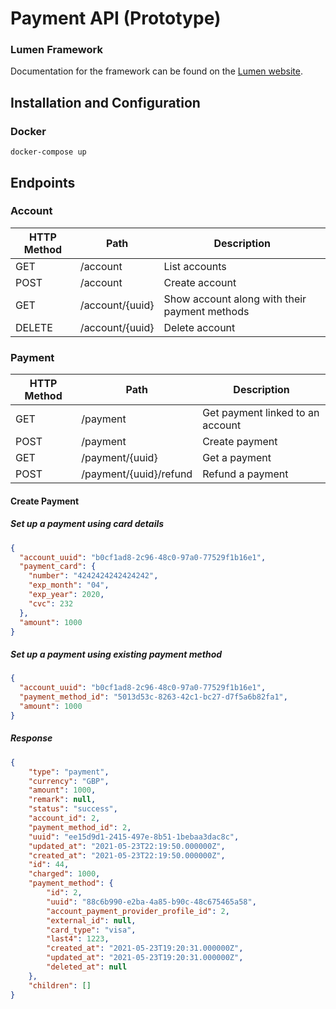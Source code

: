 # Payment API (Prototype)

### Lumen Framework

Documentation for the framework can be found on the [Lumen website](https://lumen.laravel.com/docs).

## Installation and Configuration
### Docker
```
docker-compose up
```

## Endpoints

### Account

| HTTP Method  | Path                | Description                  |
|--------|----------------------------|------------------------------|
| GET    | /account                   | List accounts               |
| POST   | /account                   | Create account               |
| GET    | /account/{uuid}            | Show account along with their payment methods                |
| DELETE | /account/{uuid}            | Delete account          |

### Payment

| HTTP Method  | Path                | Description                  |
|--------|----------------------------|------------------------------|
| GET    | /payment                   | Get payment linked to an account|
| POST   | /payment                   | Create payment             |
| GET    | /payment/{uuid}            | Get a payment               |
| POST    | /payment/{uuid}/refund     | Refund a payment             |

#### Create Payment

##### Set up a payment using card details

```json
{
  "account_uuid": "b0cf1ad8-2c96-48c0-97a0-77529f1b16e1",
  "payment_card": {
    "number": "4242424242424242",
    "exp_month": "04",
    "exp_year": 2020,
    "cvc": 232
  },
  "amount": 1000
}
```

##### Set up a payment using existing payment method

```json
{
  "account_uuid": "b0cf1ad8-2c96-48c0-97a0-77529f1b16e1",
  "payment_method_id": "5013d53c-8263-42c1-bc27-d7f5a6b82fa1",
  "amount": 1000
}
```

##### Response
```json
{
    "type": "payment",
    "currency": "GBP",
    "amount": 1000,
    "remark": null,
    "status": "success",
    "account_id": 2,
    "payment_method_id": 2,
    "uuid": "ee15d9d1-2415-497e-8b51-1bebaa3dac8c",
    "updated_at": "2021-05-23T22:19:50.000000Z",
    "created_at": "2021-05-23T22:19:50.000000Z",
    "id": 44,
    "charged": 1000,
    "payment_method": {
        "id": 2,
        "uuid": "88c6b990-e2ba-4a85-b90c-48c675465a58",
        "account_payment_provider_profile_id": 2,
        "external_id": null,
        "card_type": "visa",
        "last4": 1223,
        "created_at": "2021-05-23T19:20:31.000000Z",
        "updated_at": "2021-05-23T19:20:31.000000Z",
        "deleted_at": null
    },
    "children": []
}
```
